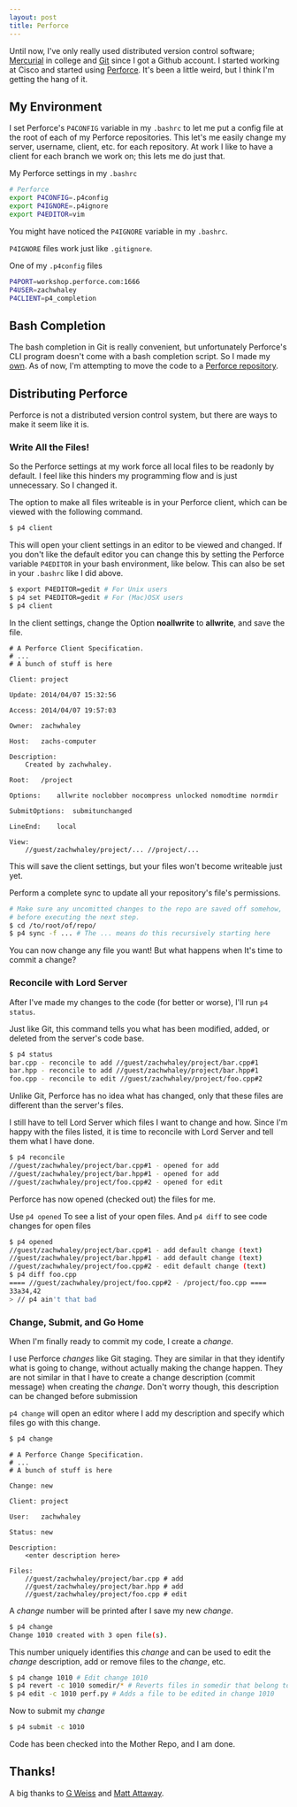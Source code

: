 ```yaml
---
layout: post
title: Perforce
---
```


Until now, I've only really used distributed version control software; [Mercurial](http://mercurial.selenic.com) in college and
[Git](http://git-scm.com) since I got a Github account.  I started working at Cisco and started using
[Perforce](http://www.perforce.com/).  It's been a little weird, but I think I'm getting the hang of it.

## My Environment ##

I set Perforce's `P4CONFIG` variable in my `.bashrc` to let me put a config file at the root of each of my Perforce
repositories.  This let's me easily change my server, username, client, etc. for each repository.
At work I like to have a client for each branch we work on; this lets me do just that.

My Perforce settings in my `.bashrc`

```bash
# Perforce
export P4CONFIG=.p4config
export P4IGNORE=.p4ignore
export P4EDITOR=vim
```

You might have noticed the `P4IGNORE` variable in my `.bashrc`.

`P4IGNORE` files work just like `.gitignore`.

One of my `.p4config` files

```bash
P4PORT=workshop.perforce.com:1666
P4USER=zachwhaley
P4CLIENT=p4_completion
```


## Bash Completion ##

The bash completion in Git is really convenient, but unfortunately Perforce's CLI program doesn't come with a bash
completion script.  So I made my [own](https://github.com/zachwhaley/p4_completion).  As of now, I'm attempting to move
the code to a [Perforce repository](https://swarm.workshop.perforce.com/projects/p4-completion).

## Distributing Perforce ##

Perforce is not a distributed version control system, but there are ways to make it seem like it is.

### Write All the Files! ###

So the Perforce settings at my work force all local files to be readonly by default.  I feel like this hinders my
programming flow and is just unnecessary.  So I changed it.

The option to make all files writeable is in your Perforce client, which can be viewed with the following command.

```bash
$ p4 client
```

This will open your client settings in an editor to be viewed and changed.  If you don't like the default editor you can change this
by setting the Perforce variable `P4EDITOR` in your bash environment, like below.  This can also be set in your `.bashrc`
like I did above.

```bash
$ export P4EDITOR=gedit # For Unix users
$ p4 set P4EDITOR=gedit # For (Mac)OSX users
$ p4 client
```

In the client settings, change the Option **noallwrite** to **allwrite**, and save the file.

```
# A Perforce Client Specification.
# ...
# A bunch of stuff is here

Client:	project

Update:	2014/04/07 15:32:56

Access:	2014/04/07 19:57:03

Owner:	zachwhaley

Host:	zachs-computer

Description:
	Created by zachwhaley.

Root:	/project

Options:	allwrite noclobber nocompress unlocked nomodtime normdir

SubmitOptions:	submitunchanged

LineEnd:	local

View:
	//guest/zachwhaley/project/... //project/...
```

This will save the client settings, but your files won't become writeable just yet.

Perform a complete sync to update all your repository's file's permissions.

```bash
# Make sure any uncomitted changes to the repo are saved off somehow,
# before executing the next step.
$ cd /to/root/of/repo/
$ p4 sync -f ... # The ... means do this recursively starting here
```

You can now change any file you want!  But what happens when It's time to commit a change?

### Reconcile with Lord Server ###

After I've made my changes to the code (for better or worse), I'll run `p4 status`.

Just like Git, this command tells you what has been modified, added, or deleted from the server's code base.

```bash
$ p4 status
bar.cpp - reconcile to add //guest/zachwhaley/project/bar.cpp#1
bar.hpp - reconcile to add //guest/zachwhaley/project/bar.hpp#1
foo.cpp - reconcile to edit //guest/zachwhaley/project/foo.cpp#2
```

Unlike Git, Perforce has no idea what has changed, only that these files are different than the server's files.

I still have to tell Lord Server which files I want to change and how.  Since I'm happy with the files listed,
it is time to reconcile with Lord Server and tell them what I have done.

```bash
$ p4 reconcile
//guest/zachwhaley/project/bar.cpp#1 - opened for add
//guest/zachwhaley/project/bar.hpp#1 - opened for add
//guest/zachwhaley/project/foo.cpp#2 - opened for edit
```

Perforce has now opened (checked out) the files for me.

Use `p4 opened` To see a list of your open files.  And `p4 diff` to see code changes for open files

```bash
$ p4 opened
//guest/zachwhaley/project/bar.cpp#1 - add default change (text)
//guest/zachwhaley/project/bar.hpp#1 - add default change (text)
//guest/zachwhaley/project/foo.cpp#2 - edit default change (text)
$ p4 diff foo.cpp
==== //guest/zachwhaley/project/foo.cpp#2 - /project/foo.cpp ====
33a34,42
> // p4 ain't that bad
```


### Change, Submit, and Go Home ###

When I'm finally ready to commit my code, I create a *change*.

I use Perforce *changes* like Git staging.  They are similar in that they identify what is going to change, without actually
making the change happen.  They are not similar in that I have to create a change description (commit message) when creating
the *change*.  Don't worry though, this description can be changed before submission

`p4 change` will open an editor where I add my description and specify which files go with this change.

```bash
$ p4 change
```

```
# A Perforce Change Specification.
# ...
# A bunch of stuff is here

Change:	new

Client:	project

User:	zachwhaley

Status:	new

Description:
	<enter description here>

Files:
    //guest/zachwhaley/project/bar.cpp # add
    //guest/zachwhaley/project/bar.hpp # add
    //guest/zachwhaley/project/foo.cpp # edit
```

A *change* number will be printed after I save my new *change*.

```bash
$ p4 change
Change 1010 created with 3 open file(s).
```

This number uniquely identifies this *change* and can be used to edit the *change* description, add or remove files to the *change*, etc.

```bash
$ p4 change 1010 # Edit change 1010
$ p4 revert -c 1010 somedir/* # Reverts files in somedir that belong to change 1010
$ p4 edit -c 1010 perf.py # Adds a file to be edited in change 1010
```

Now to submit my *change*

```bash
$ p4 submit -c 1010
```

Code has been checked into the Mother Repo, and I am done.

## Thanks! ##

A big thanks to [G Weiss](https://twitter.com/p4gweiss) and [Matt Attaway](https://twitter.com/p4mataway).

